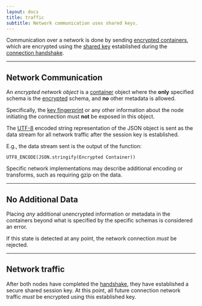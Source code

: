 ```yaml
---
layout: docs
title: traffic
subtitle: Network communication uses shared keys.
---
```



Communication over a network is done by sending
[encrypted containers](/core/encrypted), which are
encrypted using the [shared key](/network/shared_key)
established during the [connection handshake](/network/handshake).

---

## Network Communication

An *encrypted network object* is a [container](/core/container) object where
the **only** specified schema is the [encrypted](/core/encrypted) schema,
and **no** other metadata is allowed.

Specifically, the [key fingerprint](/core/cryptography#key-fingerprint)
or any other information about the node initiating the connection
must **not** be exposed in this object.

The [UTF-8][w_utf8] encoded string representation of the JSON object
is sent as the data stream for all network traffic after the session
key is established.

E.g., the data stream sent is the output of the function:

	UTF8_ENCODE(JSON.stringify(Encrypted Container))

Specific network implementations may describe additional encoding
or transforms, such as requiring gzip on the data.

---

## No Additional Data

Placing *any* additional unencrypted information or metadata 
in the containers beyond what is specified by the specific schemas
is considered an error.

If this state is detected at any point, the network connection *must*
be rejected.

---

## Network traffic

After both nodes have completed the [handshake](/network/handshake), they
have established a secure shared session key. At this point, all future
connection network traffic *must* be encrypted using this established key.


[w_utf8]: https://en.wikipedia.org/wiki/UTF-8
